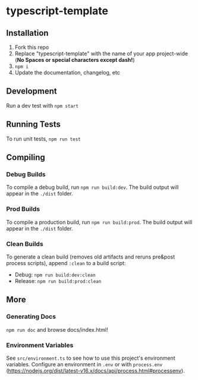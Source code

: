 # typescript-template

## Installation

1. Fork this repo
2. Replace "typescript-template" with the name of your app project-wide (**No Spaces or special characters except dash!**)
3. `npm i`
4. Update the documentation, changelog, etc

## Development

Run a dev test with `npm start`

## Running Tests

To run unit tests, `npm run test`

## Compiling

### Debug Builds

To compile a debug build, run `npm run build:dev`. The build output will appear in the `./dist` folder.

### Prod Builds

To compile a production build, run `npm run build:prod`. The build output will appear in the `./dist` folder.

### Clean Builds

To generate a clean build (removes old artifacts and reruns pre&post process scripts), append `:clean` to a build script:
- Debug: `npm run build:dev:clean`
- Release: `npm run build:prod:clean`

## More

### Generating Docs

`npm run doc` and browse docs/index.html!

### Environment Variables

See `src/environment.ts` to see how to use this project's environment variables. Configure an environment in `.env` or with `process.env` (https://nodejs.org/dist/latest-v16.x/docs/api/process.html#processenv).
